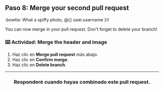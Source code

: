 ## Paso 8: Merge your second pull request

:bowtie: What a spiffy photo, @{{ user.username }}!

You can now merge in your pull request. Don't forget to delete your branch!

### :keyboard: Actividad: Merge the header and image 

1. Haz clic en **Merge pull request** más abajo.
1. Haz clic en **Confirm merge**.
1. Haz clic en **Delete branch**.

<hr>
<h3 align="center">Responderé cuando hayas combinado este pull request.</h3>
